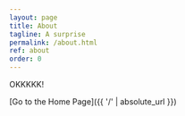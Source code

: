 ```yaml
---
layout: page
title: About
tagline: A surprise
permalink: /about.html
ref: about
order: 0
---
```


OKKKKK!


[Go to the Home Page]({{ '/' | absolute_url }})
